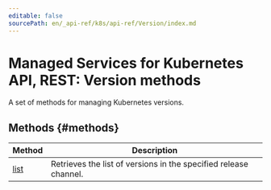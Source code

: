 ```yaml
---
editable: false
sourcePath: en/_api-ref/k8s/api-ref/Version/index.md
---
```


# Managed Services for Kubernetes API, REST: Version methods
A set of methods for managing Kubernetes versions.

## Methods {#methods}
Method | Description
--- | ---
[list](list.md) | Retrieves the list of versions in the specified release channel.